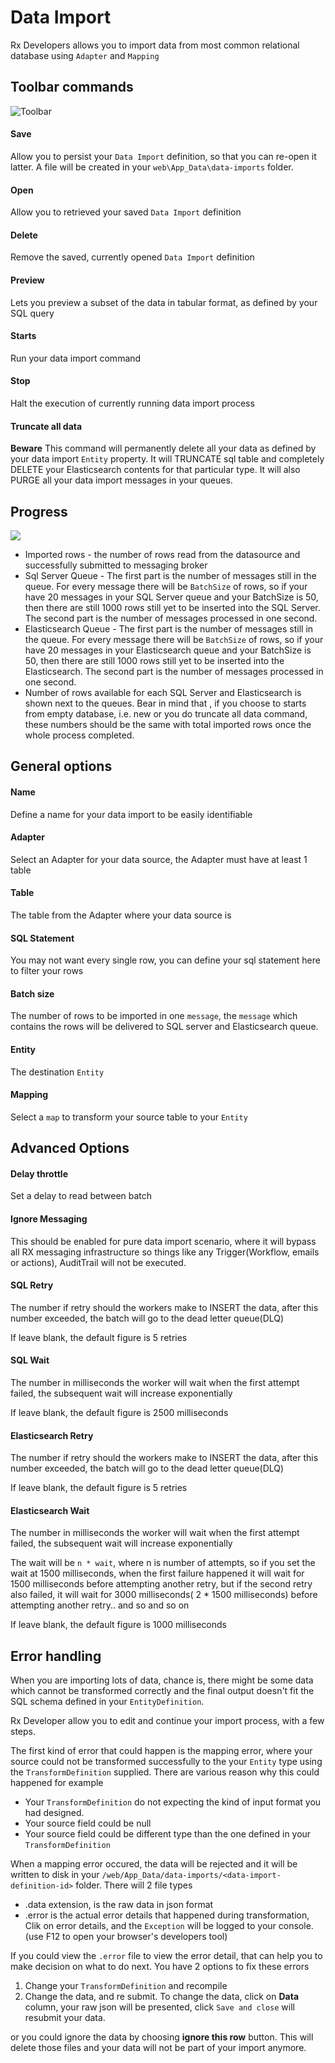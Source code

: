 # Data Import

Rx Developers allows you to import data from most common relational database using `Adapter` and `Mapping`

## Toolbar commands
![Toolbar](https://lh3.googleusercontent.com/-Ci4wTLiN76w/VyqQC-3IIuI/AAAAAAAA7yA/-9i88Wuft7wDdAR8l1dHGQqOoINYA9D-ACCo/s2048/%255BUNSET%255D)

#### Save
Allow you to persist your `Data Import` definition, so that you can re-open it latter. A file will be created in your `web\App_Data\data-imports` folder.

#### Open
Allow you to retrieved your saved `Data Import` definition

#### Delete
Remove the saved, currently opened `Data Import` definition

#### Preview
Lets you preview a subset of the data in tabular format, as defined by your SQL query

#### Starts
Run your data import command

#### Stop
Halt the execution of currently running data import process


#### Truncate all data
**Beware** This command will permanently delete all your data as defined by your data import `Entity` property. It will TRUNCATE sql table and completely DELETE your Elasticsearch contents for that particular type. It will also PURGE all your data import messages in your queues.


## Progress
![](https://lh3.googleusercontent.com/-7WaSoxIt9vk/VyqhGfuNfmI/AAAAAAAA7yg/yHgncwDlV3AcURClpvd08aHQ6VRyWX4dgCCo/s2048/%255BUNSET%255D)

* Imported rows - the number of rows read from the datasource and successfully submitted to messaging broker
* Sql Server Queue - The first part is the number of messages still in the queue. For every message there will be `BatchSize` of rows, so if your have 20 messages in your SQL Server queue and your BatchSize is 50, then there are still 1000 rows still yet to be inserted into the SQL Server. The second part is the number of messages processed in one second.
* Elasticsearch Queue - The first part is the number of messages still in the queue. For every message there will be `BatchSize` of rows, so if your have 20 messages in your Elasticsearch queue and your BatchSize is 50, then there are still 1000 rows still yet to be inserted into the Elasticsearch. The second part is the number of messages processed in one second.
* Number of rows available for each SQL Server and Elasticsearch is shown next to the queues. Bear in mind that , if you choose to starts from empty database, i.e. new or you do truncate all data command, these numbers should be the same with total imported rows once the whole process completed.

## General options

#### Name
Define a name for your data import to be easily identifiable

#### Adapter
Select an Adapter for your data source, the Adapter must have at least 1 table

#### Table
The table from the Adapter where your data source is

#### SQL Statement
You may not want every single row, you can define your sql statement here to filter your rows

#### Batch size
The number of rows to be imported in one `message`, the `message` which contains the rows will be delivered to SQL server and Elasticsearch queue.

#### Entity
The destination `Entity`

#### Mapping
Select a `map` to transform your source table to your `Entity`


## Advanced Options

#### Delay throttle
Set a delay to read between batch

#### Ignore Messaging
This should be enabled for pure data import scenario, where it will bypass all RX messaging infrastructure so things like any Trigger(Workflow, emails or actions), AuditTrail will not be executed.

#### SQL Retry
The number if retry should the workers make to INSERT the data, after this number exceeded, the batch will go to the dead letter queue(DLQ)

If leave blank, the default figure is 5 retries

#### SQL Wait
The number in milliseconds the worker will wait when the first attempt failed, the subsequent wait will increase exponentially

If leave blank, the default figure is 2500 milliseconds

#### Elasticsearch Retry
The number if retry should the workers make to INSERT the data, after this number exceeded, the batch will go to the dead letter queue(DLQ)

If leave blank, the default figure is 5 retries


#### Elasticsearch Wait
The number in milliseconds the worker will wait when the first attempt failed, the subsequent wait will increase exponentially

The wait will be `n * wait`, where n is number of attempts, so if you set the wait at 1500 milliseconds, when the first failure happened it will wait for 1500 milliseconds before attempting another retry, but if the second retry also failed, it will wait for 3000 milliseconds( 2 * 1500 milliseconds) before attempting another retry.. and so and so on

If leave blank, the default figure is 1000 milliseconds


## Error handling

When you are importing lots of data, chance is, there might be some data which cannot be transformed correctly and the final output doesn't fit the SQL schema defined in your `EntityDefinition`.

Rx Developer allow you to edit and continue your import process, with a few steps.

The first kind of error that could happen is the mapping error, where your source could not be transformed successfully to the your `Entity` type using the `TransformDefinition` supplied.  There are various reason why this could happened for example
* Your `TransformDefinition` do not expecting the kind of input format you had designed.
* Your source field could be null
* Your source field could be different type than the one defined in your `TransformDefinition`

When a mapping error occured, the data will be rejected and it will be written to disk in your `/web/App_Data/data-imports/<data-import-definition-id>` folder. There will 2 file types

* .data extension, is the raw data in json format
* .error is the actual error details that happened during transformation, Clik on error details, and the `Exception` will be logged to your console.(use F12 to open your browser's developers tool)

If you could view the `.error` file to view the error detail, that can help you to make decision on what to do next. You have 2 options to fix these errors

1. Change your `TransformDefinition` and recompile
2. Change the data, and re submit. To change the data, click on **Data** column, your raw json will be presented, click `Save and close` will resubmit your data.


or you could ignore the data by choosing **ignore this row** button. This will delete those files and your data will not be part of your import anymore.
